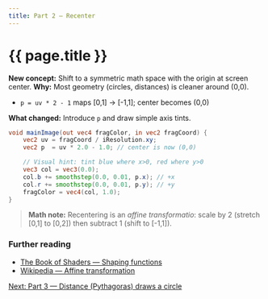 ```yaml
---
title: Part 2 — Recenter
---
```

# {{ page.title }}

**New concept:** Shift to a symmetric math space with the origin at screen center.
**Why:** Most geometry (circles, distances) is cleaner around (0,0).

* `p = uv * 2 - 1` maps [0,1] → [-1,1]; center becomes (0,0)

**What changed:** Introduce `p` and draw simple axis tints.

```glsl
void mainImage(out vec4 fragColor, in vec2 fragCoord) {
    vec2 uv = fragCoord / iResolution.xy; 
    vec2 p  = uv * 2.0 - 1.0; // center is now (0,0)

    // Visual hint: tint blue where x>0, red where y>0
    vec3 col = vec3(0.0);
    col.b += smoothstep(0.0, 0.01, p.x); // +x
    col.r += smoothstep(0.0, 0.01, p.y); // +y
    fragColor = vec4(col, 1.0);
}
```

> **Math note:** Recentering is an *affine transformatio*: scale by 2 (stretch [0,1] to [0,2]) then subtract 1 (shift to [-1,1]).


### Further reading
- [The Book of Shaders — Shaping functions](https://thebookofshaders.com/05/)
- [Wikipedia — Affine transformation](https://en.wikipedia.org/wiki/Affine_transformation)

[Next: Part 3 — Distance (Pythagoras) draws a circle](part03_distance.md)
